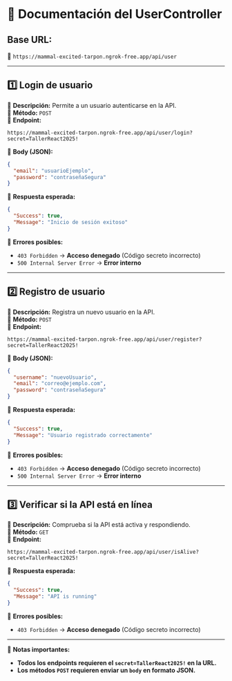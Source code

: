 # **📌 Documentación del UserController**
## **Base URL:**  
📍 `https://mammal-excited-tarpon.ngrok-free.app/api/user`

---

## **1️⃣ Login de usuario**  
🔹 **Descripción:** Permite a un usuario autenticarse en la API.  
🔹 **Método:** `POST`  
🔹 **Endpoint:**  
```
https://mammal-excited-tarpon.ngrok-free.app/api/user/login?secret=TallerReact2025!
```
🔹 **Body (JSON):**  
```json
{
  "email": "usuarioEjemplo",
  "password": "contraseñaSegura"
}
```
🔹 **Respuesta esperada:**  
```json
{
  "Success": true,
  "Message": "Inicio de sesión exitoso"
}
```
🔹 **Errores posibles:**
- `403 Forbidden` → **Acceso denegado** (Código secreto incorrecto)
- `500 Internal Server Error` → **Error interno**

---

## **2️⃣ Registro de usuario**  
🔹 **Descripción:** Registra un nuevo usuario en la API.  
🔹 **Método:** `POST`  
🔹 **Endpoint:**  
```
https://mammal-excited-tarpon.ngrok-free.app/api/user/register?secret=TallerReact2025!
```
🔹 **Body (JSON):**  
```json
{
  "username": "nuevoUsuario",
  "email": "correo@ejemplo.com",
  "password": "contraseñaSegura"
}
```
🔹 **Respuesta esperada:**  
```json
{
  "Success": true,
  "Message": "Usuario registrado correctamente"
}
```
🔹 **Errores posibles:**
- `403 Forbidden` → **Acceso denegado** (Código secreto incorrecto)
- `500 Internal Server Error` → **Error interno**

---

## **3️⃣ Verificar si la API está en línea**  
🔹 **Descripción:** Comprueba si la API está activa y respondiendo.  
🔹 **Método:** `GET`  
🔹 **Endpoint:**  
```
https://mammal-excited-tarpon.ngrok-free.app/api/user/isAlive?secret=TallerReact2025!
```
🔹 **Respuesta esperada:**  
```json
{
  "Success": true,
  "Message": "API is running"
}
```
🔹 **Errores posibles:**
- `403 Forbidden` → **Acceso denegado** (Código secreto incorrecto)

---

📢 **Notas importantes:**
- **Todos los endpoints requieren el `secret=TallerReact2025!` en la URL.**
- **Los métodos `POST` requieren enviar un `body` en formato JSON.**

